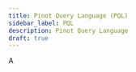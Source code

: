 ```yaml
---
title: Pinot Query Language (PQL)
sidebar_label: PQL
description: Pinot Query Language
draft: true
---
```


A
